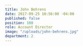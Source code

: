 ```yaml
---
title: John Behrens
date: 2017-09-25 10:56:00 -04:00
published: false
position: 100
role: Account Director
image: "/uploads/john-behrens.jpg"
department: 2
---
```

